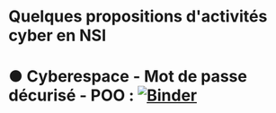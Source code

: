 # Quelques propositions d'activités cyber en NSI

# ● Cyberespace - Mot de passe décurisé - POO : [![Binder](https://mybinder.org/badge_logo.svg)](https://mybinder.org/v2/gh/fontainedeseaux/cyber_activites_nsi/HEAD?urlpath=%2Fnotebooks%2Fcyberespace%2Fcyberespace.ipynb)


